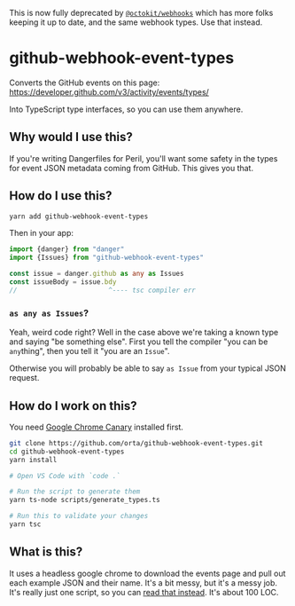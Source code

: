 This is now fully deprecated by [`@octokit/webhooks`](https://github.com/octokit/webhooks) which has more
folks keeping it up to date, and the same webhook types. Use that instead.

# github-webhook-event-types

Converts the GitHub events on this page: https://developer.github.com/v3/activity/events/types/

Into TypeScript type interfaces, so you can use them anywhere.

## Why would I use this?

If you're writing Dangerfiles for Peril, you'll want some safety in the types for event JSON metadata
coming from GitHub. This gives you that.

## How do I use this?

```sh
yarn add github-webhook-event-types 
```

Then in your app:

```ts
import {danger} from "danger"
import {Issues} from "github-webhook-event-types"

const issue = danger.github as any as Issues
const issueBody = issue.bdy
//                       ^---- tsc compiler err 
```

### `as any as Issues`?

Yeah, weird code right? Well in the case above we're taking a known type and saying "be something else". First you tell
the compiler "you can be `any`thing", then you tell it "you are an `Issue`". 

Otherwise you will probably be able to say `as Issue` from your typical JSON request.

## How do I work on this?

You need [Google Chrome Canary](https://github.com/LucianoGanga/simple-headless-chrome#1-install-google-chrome-headless) installed first.

```sh
git clone https://github.com/orta/github-webhook-event-types.git
cd github-webhook-event-types
yarn install

# Open VS Code with `code .`

# Run the script to generate them
yarn ts-node scripts/generate_types.ts

# Run this to validate your changes
yarn tsc
```

## What is this?

It uses a headless google chrome to download the events page and pull out each example JSON and 
their name. It's a bit messy, but it's a messy job. It's really just one script, so you can 
[read that instead](scripts/generate_types.ts). It's about 100 LOC.
